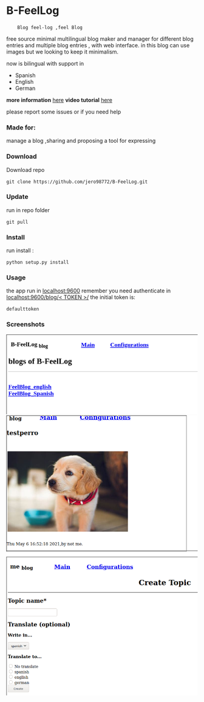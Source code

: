 # B-FeelLog
		Blog feel-log ,feel Blog   

free source minimal multilingual blog maker and manager for different blog entries and multiple blog entries , with web interface. in this blog can use images but we looking to keep it minimalism.

now is bilingual with support in 
- Spanish 
- English
- German

**more information** [here](https://github.com/jero98772/B-FeelLog/blob/main/docs/FAQs.md)
**video tutorial** [here](https://www.youtube.com/watch?v=CJTvvKGGbLQ)

please report some issues or if you need help 
### Made for:
manage a blog ,sharing and proposing a tool for expressing

### Download 
Download repo

	git clone https://github.com/jero98772/B-FeelLog.git
### Update
run in repo folder

	git pull

### Install

run install : 

	python setup.py install

### Usage 

the app run in [localhost:9600](http://localhost:9600/blog.html)
remember you need authenticate in [localhost:9600/blog/< TOKEN >/](localhost:9600/blog/defaulttoken/)
the initial token is:
	
	defaulttoken

### Screenshots
![main](https://github.com/jero98772/B-FeelLog/blob/main/docs/Screenshots/2021-05-06-185257_770x321_scrot.png)
![flex blog](https://github.com/jero98772/B-FeelLog/blob/main/docs/Screenshots/2021-05-06-165512_752x551_scrot.png)
![translation](https://github.com/jero98772/B-FeelLog/blob/main/docs/Screenshots/2021-05-07-203242_822x595_scrot.png)
